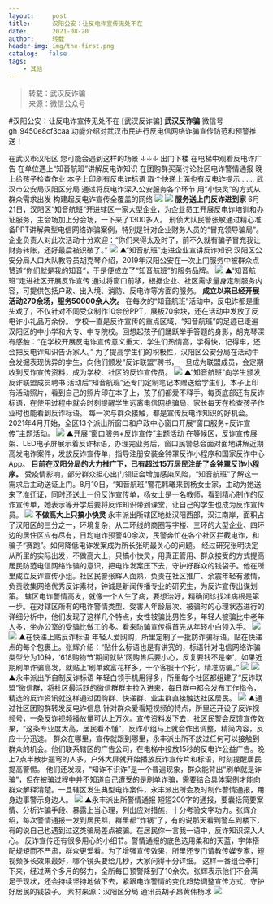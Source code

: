 ```yaml
---
layout:     post
title:      汉阳公安：让反电诈宣传无处不在
date:       2021-08-20
author:     转载
header-img: img/the-first.png
catalog:   false
tags:
    - 其他
---
```


<blockquote><p>转载：武汉反诈骗<br>
来源：微信公众号</p></blockquote>

#汉阳公安：让反电诈宣传无处不在
[武汉反诈骗]
**武汉反诈骗**
微信号gh_9450e8cf3caa
功能介绍对武汉市民进行反电信网络诈骗宣传防范和预警推送！

在武汉市汉阳区
您可能会遇到这样的场景
↓↓↓
出门下楼
在电梯中观看反电诈广告
在单位遇上“知音航班”讲解反电诈知识
在团购群买菜讨论社区电诈警情通报
晚上给孩子检查作业
本子上印刷有反电诈标语
取个快递上面也有反电诈提示
......
武汉市公安局汉阳区分局
通过将反电诈深入公安服务各个环节
用“小快灵”的方式从群众需求出发
构建起反电诈宣传全覆盖的网络
![]({{site.baseurl}}/postimg/ldFaBNSkvHjWAJXvDKMXv6G5WJHoSnNKZ8XqnYOTN5OPA8xHLDprngT0e8Cym6ae99s13vE5EtrNibKZfDWrRHA.gif)
![]({{site.baseurl}}/postimg/3Lusx8pzaX8zURqX7zTKBy2gnUJiafdZibJnLlN8F99RTfUnibSZl0ibO63Ts5VDBH6YeX5TZvI0b3pHbDgw4kO6dw.png)
**服务送上门反诈进到家**
6月21日，汉阳区“知音航班”开进辖区一家大型企业，为企业员工开展反电诈培训和办证服务，主会场加上分会场，一下来了1300多人。
刑侦大队民警张敏通过精心准备PPT讲解典型电信网络诈骗案例，特别是针对企业财务人员的“冒充领导骗局”。企业负责人对此次活动十分欢迎：“你们来得太及时了，前不久就有骗子冒充我让财务转账，还好最后被识破了。”
![]({{site.baseurl}}/postimg/3Lusx8pzaX8zURqX7zTKBy2gnUJiafdZibiaRBe4B0DLkl9gZm3R0xL5FpSZjUH1Y7lXuiaFg4Dsx4Dhq0iazlkcqCw.jpeg)
▲“知音航班”走进企业宣讲反诈知识
汉阳区公安分局人口大队教导员胡克琴介绍，2019年汉阳公安在一次上门服务中被群众点赞道“你们就是我的知音”，于是便成立了“知音航班”的服务品牌。
![]({{site.baseurl}}/postimg/3Lusx8pzaX8zURqX7zTKBy2gnUJiafdZibztkAs5fDU77FRAEmlgxFfSj2lFEuPnxUQHq8VeSKDWMGDPfwZ8vbMQ.jpeg)
▲“知音航班“走进社区开展反诈宣传
通过将窗口前移，根据企业、社区需求量身定制服务内容，可提供包括户政、出入境、消防、反电诈等方面的服务。
**成立以来已经开展活动270余场，服务50000余人次。**
在每次的“知音航班”活动中，反电诈都是重头戏了，不仅针对不同受众制作10余份PPT，展板70余块，还在活动中发放了反电诈小礼品万余份。
学校一直是反诈宣传的重点区域，“知音航班”的足迹已走遍汉阳区的中小学和大专、中专院校。回想起孩子们踊跃举手答题的身影，胡克琴深有感触：“在学校开展反电诈宣传意义重大，学生们热情高，学得快，记得牢，还会把反电诈知识告诉家人。”
为了提高学生们的积极性，汉阳区公安分局在活动中会发掘表现优异的学生，向他们颁发“反诈联盟”聘书，一旦成为联盟成员，会定期收到反诈宣传资料，成为学校、社区的反诈宣传员。
![]({{site.baseurl}}/postimg/3Lusx8pzaX8zURqX7zTKBy2gnUJiafdZibuW41e8CBYLGII6LTHfdDrb7LibYAVzBvibCJU9w55RgjWeqa1VDCWiadQ.jpeg)
▲“知音航班”向学生颁发反诈联盟成员聘书
活动后“知音航班”还专门定制笔记本赠送给学生们，本子上印有活动照片，看到自己的照片印在本子上，孩子们都爱不释手。每页底部还有反诈标语，在使用过程中就会时刻提醒学生远离电信网络骗局，家长每天在检查孩子作业时也能看到反诈标语。
每一次与群众接触，都是宣传反电诈知识的好机会。2021年4月开始，全区13个派出所窗口和户政中心窗口开展“窗口服务+反诈宣传”主题活动。
![]({{site.baseurl}}/postimg/3Lusx8pzaX8zURqX7zTKBy2gnUJiafdZibrgObEyiarQhicdjykNFjeMGAbPAsTJoibibicZ4J7ib4OT3EWcA8MjCadHeQ.jpeg)
▲开展“窗口服务+反诈宣传”主题活动
在等候区，反诈宣传展架、LED电子屏展示着反诈标语，办理完业务后，窗口民警总会面对面地讲解近期高发电诈案件，发放反诈宣传单，指导注册安装金钟罩反诈小程序和国家反诈中心App。
**目前在汉阳分局的大力推广下，已有超过15万居民注册了金钟罩反诈小程序。**
受疫情影响，部分群众担心出门领证会增加感染风险，“知音航班”了解这一需求后主动送证上门。8月10日，“知音航班”警花韩曦来到杨女士家，主动为她送来了准迁证，同时还送上一份反诈宣传单，杨女士是一名教师，看到精心制作的反诈宣传单，她表示等开学后要将反诈知识带到课堂，让自己的学生也成为反诈宣传员。
![]({{site.baseurl}}/postimg/3Lusx8pzaX8zURqX7zTKBy2gnUJiafdZibNrzhlH5h0NlwJwx4v2kySS6UXciauXxCXCHBuH0HAFCMKTDF97qGcIQ.png)
**不做高大上只搞小快灵**
永丰派出所辖区地处汉阳西部，汉江南岸，面积占了汉阳区的三分之一，环境复杂，从二环线的商圈写字楼、三环的大型企业、四环边的居住区应有尽有，日均电诈预警40余次，民警奔忙在各个社区拦截电诈，和骗子“赛跑”。如何降低电诈发案成为所长张明最关心的问题。
经过研究张明决定从所里的实际出发，不做高大上，只搞小快灵，用真正管用、群众接受的方式提高居民防范电信网络诈骗的意识，把电诈发案压下去，守护好群众的钱袋子。他在所里成立反诈宣传小组。社区民警张辉人面熟，负责在社区推广、余震年轻有激情，负责收集网络优秀反诈素材，钟诚是新闻传播专业的研究生，为反诈宣传出谋划策。
辖区电诈警情高发，就像一个人生了病，要想治好，精确问诊找准病根是第一步。在对辖区所有的电诈警情类型、受害人年龄层次、被骗时的心理状态进行的详细分析中，他们发现了这样几个特点，女性被骗比男性多，年轻人被骗比中老年人多，坐办公室的受骗比做工的多。看来防骗宣传得首先从年轻小白领入手。
![]({{site.baseurl}}/postimg/3Lusx8pzaX8zURqX7zTKBy2gnUJiafdZibGbvqNkRPZpJCUNmibiaRBcicCsibn3KET3cIZBPmicXubx4jPJKln3IPTxg.jpeg)
![]({{site.baseurl}}/postimg/3Lusx8pzaX8zURqX7zTKBy2gnUJiafdZibrIt43LF3HX4KBia3j8pamVe0k9vxZSzRydkIUUpNfbAbJk5fly8qOGg.jpeg)
▲在快递上贴反诈标语
年轻人爱网购，所里定制了一批防诈骗标语，贴在快递点的每个包裹上。张辉介绍：“贴什么标语也是有讲究的，标语针对电信网络诈骗类型分为10种，‘618购物节’期间就贴‘网购售后要小心，反复要钱不是亲’，如果近期刷单诈骗高发，就贴上‘刷单致富花样多，十个客服十个托’，精准防骗。”
![]({{site.baseurl}}/postimg/3Lusx8pzaX8zURqX7zTKBy2gnUJiafdZibGbvqNkRPZpJCUNmibiaRBcicCsibn3KET3cIZBPmicXubx4jPJKln3IPTxg.jpeg)
![]({{site.baseurl}}/postimg/3Lusx8pzaX8zURqX7zTKBy2gnUJiafdZiboStnl8zVRPMGBrNSXQSuR2gy1BU5UrWUP4UKh4WqwXWWiaoHFiaJgyOw.jpeg)
▲永丰派出所自制反诈标语
年轻白领手机用得多，所里每个社区都组建了“反诈联盟”微信群，将社区最活跃的微信群群主拉入进来，每日群中都会发布工作指令，精选的反诈资讯就这样通过团购群、快递群、业主群直接触达社区居民。
![]({{site.baseurl}}/postimg/3Lusx8pzaX8zURqX7zTKBy2gnUJiafdZibwfI30EfN7GoWEEXHX1Hbbx4Zvic8rBCQT7UpcrHEohazb0s3yq9F8jA.jpeg)
▲通过社区团购群转发反电诈信息
针对群众爱看短视频的特点，所里还开设了反诈视频号，一条反诈视频播放量可达上万次。宣传资料发下去，社区民警会反馈宣传效果，“这条专业度太高，居民看不懂”，反诈小组马上就会作出调整，精简内容，反应十分迅速。
群众在哪里，宣传就跟到哪里，永丰派出所不放过任何可以接触到群众的机会。他们联系辖区的广告公司，在电梯中投放15秒的反电诈公益广告。晚上7点半散步遛弯的人多，户外大屏就开始播放反诈宣传片和标语，时刻提醒居民提高警惕。
他们还发现，“知诈不识诈”是一个普遍现象，群众能背出“刷单就是诈骗”，但在被骗过程中并不知道自己遭受的是刷单诈骗，需要结合具体案例才能向群众解释清楚。一旦辖区发生典型电诈案件，永丰派出所会及时制作警情通报，用身边事警示身边人。
![]({{site.baseurl}}/postimg/3Lusx8pzaX8zURqX7zTKBy2gnUJiafdZibb769adIPZr8CrbQNzO9M8S1Tzxe9M8OY6NJeqzrMUzAiauoqTcqiaagA.png)
▲永丰派出所警情通报
短短200字的通报，要囊括简要案情、分析诈骗手段、暴露上当心理，列出应对措施，十分考验文字功力。张辉介绍，每次警情通报一发到居民群，群里都“炸锅”了，有的说那天看到警车到楼下，有的说自己也遇到过这类骗局差点被骗。在居民你一言我一语中，反诈知识深入人心。
反诈宣传还有很多用心的小细节。警情通报的底色选用柔和的天蓝，字体搭配规矩而不严肃，群众更爱看。为了增强宣传效果，所里还专门请教传媒专家，短视频多长效果最好，哪个镜头要给几秒，大家问得十分详细。
这样一番组合拳打下来，经过两个多月的努力，全所每日预警降到了10余次。张辉表示他们不会满足于现状，还会持续坚持地做下去，紧跟电诈警情的变化趋势调整宣传方式，守护好居民的钱袋子。
素材来源：汉阳区分局
通讯员胡子昂黄伟杨冰
![]({{site.baseurl}}/postimg/8wBAcE4t1v7k42ibsGvTZmWjIf8X62U6qNGjuoNG4xhxmpSKmfHbAlFV14UX9SicsI1YBMg2yRsOjiawcsfOS1X0w.jpeg)

